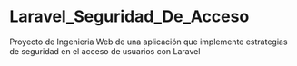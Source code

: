 # Laravel_Seguridad_De_Acceso
Proyecto de Ingenieria Web de una aplicación que implemente estrategias de seguridad en el acceso de usuarios con Laravel
